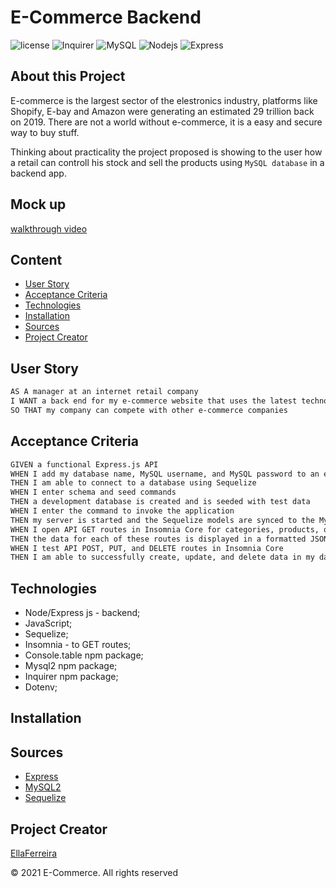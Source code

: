 # E-Commerce Backend

![license](https://img.shields.io/github/license/EllaFerreira/Note-Taker)
![Inquirer](https://img.shields.io/badge/Package-Dotenv-red.svg)
![MySQL](https://img.shields.io/badge/AppWith-MySQL-purple.svg)
![Nodejs](https://img.shields.io/badge/AppWith-NodeJS-blue.svg)
![Express](https://img.shields.io/badge/AppWith-ExpressJS-orange.svg)

## About this Project

E-commerce is the largest sector of the elestronics industry, platforms like Shopify, E-bay and Amazon were generating an estimated 29 trillion back on 2019. There are not a world without e-commerce, it is a easy and secure way to buy stuff.

Thinking about practicality the project proposed is showing to the user how a retail can controll his stock and sell the products using `MySQL database` in a backend app.

## Mock up

[walkthrough video]()

## Content

- [User Story](#user-story)
- [Acceptance Criteria](#acceptance-criteria)
- [Technologies](#technologies)
- [Installation](#Installation)
- [Sources](#sources)
- [Project Creator](#project-creator)

## User Story

```md
AS A manager at an internet retail company
I WANT a back end for my e-commerce website that uses the latest technologies
SO THAT my company can compete with other e-commerce companies
```

## Acceptance Criteria

```md
GIVEN a functional Express.js API
WHEN I add my database name, MySQL username, and MySQL password to an environment variable file
THEN I am able to connect to a database using Sequelize
WHEN I enter schema and seed commands
THEN a development database is created and is seeded with test data
WHEN I enter the command to invoke the application
THEN my server is started and the Sequelize models are synced to the MySQL database
WHEN I open API GET routes in Insomnia Core for categories, products, or tags
THEN the data for each of these routes is displayed in a formatted JSON
WHEN I test API POST, PUT, and DELETE routes in Insomnia Core
THEN I am able to successfully create, update, and delete data in my database
```

## Technologies

- Node/Express js - backend;
- JavaScript;
- Sequelize;
- Insomnia - to GET routes;
- Console.table npm package;
- Mysql2 npm package;
- Inquirer npm package;
- Dotenv;

## Installation

## Sources

- [Express](https://expressjs.com/en/starter/hello-world.html)
- [MySQL2](https://www.npmjs.com/package/mysql2)
- [Sequelize](https://www.npmjs.com/package/sequelize)

## Project Creator

[EllaFerreira](https://github.com/EllaFerreira)

© 2021 E-Commerce. All rights reserved
